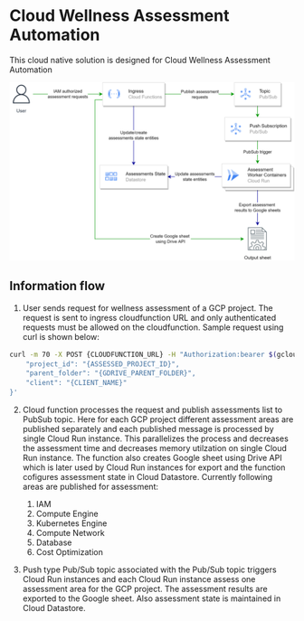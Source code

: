 # Cloud Wellness Assessment Automation

This cloud native solution is designed for Cloud Wellness Assessment Automation

![Deployment Arch.](./assets/arch_dia.png)

## Information flow

1. User sends request for wellness assessment of a GCP project. The request is sent to ingress cloudfunction URL and only authenticated requests must be allowed on the cloudfunction. Sample request using curl is shown below:
```bash
curl -m 70 -X POST {CLOUDFUNCTION_URL} -H "Authorization:bearer $(gcloud auth print-identity-token)" -H "Content-Type:application/json" -d '{
    "project_id": "{ASSESSED_PROJECT_ID}",
    "parent_folder": "{GDRIVE_PARENT_FOLDER}",
    "client": "{CLIENT_NAME}"
}'
```

2. Cloud function processes the request and publish assessments list to PubSub topic. Here for each GCP project different assessment areas are published separately and each published message is processed by single Cloud Run instance. This parallelizes the process and decreases the assessment time and decreases memory utilzation on single Cloud Run instance. The function also creates Google sheet using Drive API which is later used by Cloud Run instances for export and the function cofigures assessment state in Cloud Datastore. Currently following areas are published for assessment:
	1. IAM
	2. Compute Engine
	3. Kubernetes Engine
	4. Compute Network
	5. Database
	6. Cost Optimization

3. Push type Pub/Sub topic associated with the Pub/Sub topic triggers Cloud Run instances and each Cloud Run instance assess one assessment area for the GCP project. The assessment results are exported to the Google sheet. Also assessment state is maintained in Cloud Datastore.